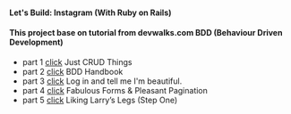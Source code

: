 #### Let's Build: Instagram (With Ruby on Rails)

#### This project base on tutorial from devwalks.com BDD (Behaviour Driven Development)

* part 1 <a href="https://www.devwalks.com/lets-build-instagram-in-rails-part-1/">click<a> Just CRUD Things
* part 2 <a href="https://www.devwalks.com/bdd-handbook-lets-build-instagram-with-rails-part-2/">click<a> BDD Handbook
* part 3 <a href="https://www.devwalks.com/lets-build-instagram-with-rails-like-me-and-tell-me-im-beautiful/">click<a> Log in and tell me I'm beautiful.
* part 4 <a href="https://www.devwalks.com/lets-build-instagram-part-3-fabulous-forms-pleasant-pagination/">click<a> Fabulous Forms & Pleasant Pagination
* part 5 <a href="https://www.devwalks.com/lets-build-instagram-part-5-liking-larrys-legs-step-one/">click<a> Liking Larry’s Legs (Step One)
